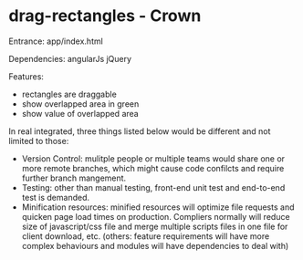 # drag-rectangles - Crown

Entrance:
app/index.html

Dependencies:
angularJs
jQuery

Features:
- rectangles are draggable
- show overlapped area in green
- show value of overlapped area

In real integrated, three things listed below would be different and not limited to those:
- Version Control:
	mulitple people or multiple teams would share one or more remote branches, which might cause code confilcts and require further branch mangement.
- Testing:
	other than manual testing, front-end unit test and end-to-end test is demanded.
- Minification resources:
	minified resources will optimize file requests and quicken page load times on production. Compliers normally will reduce size of javascript/css file and merge multiple scripts files in one file for client download, etc.
(others: feature requirements will have more complex behaviours and modules will have dependencies to deal with)
